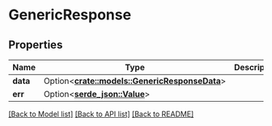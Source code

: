 # GenericResponse

## Properties

Name | Type | Description | Notes
------------ | ------------- | ------------- | -------------
**data** | Option<[**crate::models::GenericResponseData**](GENERIC_RESPONSE_Data.md)> |  | [optional]
**err** | Option<[**serde_json::Value**](.md)> |  | [optional]

[[Back to Model list]](../README.md#documentation-for-models) [[Back to API list]](../README.md#documentation-for-api-endpoints) [[Back to README]](../README.md)


